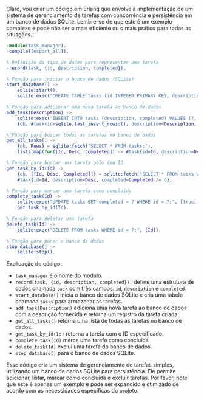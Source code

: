 Claro, vou criar um código em Erlang que envolve a implementação de um sistema de gerenciamento de tarefas com concorrência e persistência em um banco de dados SQLite. Lembre-se de que este é um exemplo complexo e pode não ser o mais eficiente ou o mais prático para todas as situações.

```erlang
-module(task_manager).
-compile([export_all]).

% Definição do tipo de dados para representar uma tarefa
-record(task, {id, description, completed}).

% Função para iniciar o banco de dados (SQLite)
start_database() ->
    sqlite:start(),
    sqlite:exec("CREATE TABLE tasks (id INTEGER PRIMARY KEY, description TEXT, completed BOOLEAN);").

% Função para adicionar uma nova tarefa ao banco de dados
add_task(Description) ->
    sqlite:exec("INSERT INTO tasks (description, completed) VALUES (?, ?);", [Description, false]),
    {ok, #task{id=sqlite:last_insert_rowid(), description=Description, completed=false}}.

% Função para buscar todas as tarefas no banco de dados
get_all_tasks() ->
    {ok, Rows} = sqlite:fetch("SELECT * FROM tasks;"),
    lists:map(fun([Id, Desc, Completed]) -> #task{id=Id, description=Desc, completed=Completed /= 0} end, Rows).

% Função para buscar uma tarefa pelo seu ID
get_task_by_id(Id) ->
    {ok, [[Id, Desc, Completed]]} = sqlite:fetch("SELECT * FROM tasks WHERE id = ?;", [Id]),
    #task{id=Id, description=Desc, completed=Completed /= 0}.

% Função para marcar uma tarefa como concluída
complete_task(Id) ->
    sqlite:exec("UPDATE tasks SET completed = ? WHERE id = ?;", [true, Id]),
    get_task_by_id(Id).

% Função para deletar uma tarefa
delete_task(Id) ->
    sqlite:exec("DELETE FROM tasks WHERE id = ?;", [Id]).

% Função para parar o banco de dados
stop_database() ->
    sqlite:stop().
```

Explicação do código:
- `task_manager` é o nome do módulo.
- `record(task, {id, description, completed}).` define uma estrutura de dados chamada `task` com três campos: `id`, `description` e `completed`.
- `start_database()` inicia o banco de dados SQLite e cria uma tabela chamada `tasks` para armazenar as tarefas.
- `add_task(Description)` adiciona uma nova tarefa ao banco de dados com a descrição fornecida e retorna um registro da tarefa criada.
- `get_all_tasks()` retorna uma lista de todas as tarefas no banco de dados.
- `get_task_by_id(Id)` retorna a tarefa com o ID especificado.
- `complete_task(Id)` marca uma tarefa como concluída.
- `delete_task(Id)` exclui uma tarefa do banco de dados.
- `stop_database()` para o banco de dados SQLite.

Esse código cria um sistema de gerenciamento de tarefas simples, utilizando um banco de dados SQLite para persistência. Ele permite adicionar, listar, marcar como concluída e excluir tarefas. Por favor, note que este é apenas um exemplo e pode ser expandido e otimizado de acordo com as necessidades específicas do projeto.